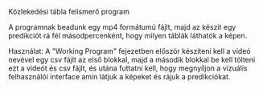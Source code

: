 Közlekedési tábla felismerő program

A programnak beadunk egy mp4 formátumú fájlt, majd az készít egy predikciót rá fél másodpercenként, hogy milyen táblák láthatók a képen.

Használat: A "Working Program" fejezetben először készíteni kell a videó nevével egy csv fájlt az első blokkal, majd a második blokkal be kell tölteni ezt a videót és csv fájlt, és utána futtatni kell, hogy megnyíljon a vizuális felhasználói interface amin látjuk a képeket és rájuk a predikciókat.

